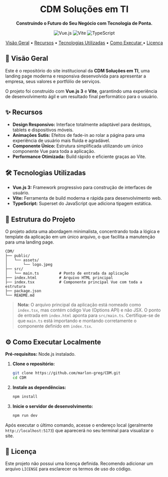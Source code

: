 <div align="center">
  <h1>CDM Soluções em TI</h1>
  <p><strong>Construindo o Futuro do Seu Negócio com Tecnologia de Ponta.</strong></p>

  <p>
    <img alt="Vue.js" src="https://img.shields.io/badge/Vue.js-35495E?style=for-the-badge&logo=vue.js&logoColor=4FC08D" />
    <img alt="Vite" src="https://img.shields.io/badge/Vite-646CFF?style=for-the-badge&logo=vite&logoColor=white" />
    <img alt="TypeScript" src="https://img.shields.io/badge/TypeScript-007ACC?style=for-the-badge&logo=typescript&logoColor=white" />
  </p>

  <p>
    <a href="#-visão-geral">Visão Geral</a> •
    <a href="#-recursos">Recursos</a> •
    <a href="#-tecnologias-utilizadas">Tecnologias Utilizadas</a> •
    <a href="#-como-executar-localmente">Como Executar </a> •
    <a href="#-licença">Licença</a>
  </p>
</div>
 
## 🚀 Visão Geral
 
Este é o repositório do site institucional da **CDM Soluções em TI**, uma landing page moderna e responsiva desenvolvida para apresentar a empresa, seus valores e portfólio de serviços.
 
O projeto foi construído com **Vue.js 3** e **Vite**, garantindo uma experiência de desenvolvimento ágil e um resultado final performático para o usuário.
 
<!--
## 🌐 Deploy

Acesse a versão ao vivo do projeto em: **[seusite.com.br](https://seusite.com.br)**
-->

## ✨ Recursos

- **Design Responsivo:** Interface totalmente adaptável para desktops, tablets e dispositivos móveis.
- **Animações Sutis:** Efeitos de fade-in ao rolar a página para uma experiência de usuário mais fluida e agradável.
- **Componente Único:** Estrutura simplificada utilizando um único componente Vue para toda a aplicação.
- **Performance Otimizada:** Build rápido e eficiente graças ao Vite.

## 🛠️ Tecnologias Utilizadas

- **Vue.js 3:** Framework progressivo para construção de interfaces de usuário.
- **Vite:** Ferramenta de build moderna e rápida para desenvolvimento web.
- **TypeScript:** Superset do JavaScript que adiciona tipagem estática.

## 📁 Estrutura do Projeto

O projeto adota uma abordagem minimalista, concentrando toda a lógica e template da aplicação em um único arquivo, o que facilita a manutenção para uma landing page.

```
CDM/
├── public/
│   └── assets/
│       └── logo.jpeg
├── src/
│   └── main.ts         # Ponto de entrada da aplicação
├── index.html          # Arquivo HTML principal
├── index.tsx           # Componente principal Vue com toda a estrutura
├── package.json
└── README.md
```

> **Nota:** O arquivo principal da aplicação está nomeado como `index.tsx`, mas contém código Vue (Options API) e não JSX. O ponto de entrada em `index.html` aponta para `src/main.ts`. Certifique-se de que `main.ts` está importando e montando corretamente o componente definido em `index.tsx`.

## ⚙️ Como Executar Localmente

**Pré-requisitos:** Node.js instalado.

1. **Clone o repositório:**

   ```bash
   git clone https://github.com/marlon-greg/CDM.git
   cd CDM
   ```

2. **Instale as dependências:**
   ```bash
   npm install
   ```
3. **Inicie o servidor de desenvolvimento:**
   ```bash
   npm run dev
   ```

Após executar o último comando, acesse o endereço local (geralmente `http://localhost:5173`) que aparecerá no seu terminal para visualizar o site.

## 📄 Licença

Este projeto não possui uma licença definida. Recomendo adicionar um arquivo `LICENSE` para esclarecer os termos de uso do código.
